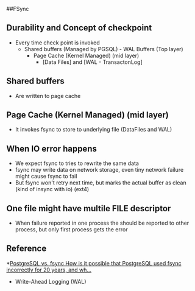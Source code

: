 ##FSync

## Durability and Concept of checkpoint
  * Every time check point is invoked
    * Shared buffers (Managed by PGSQL) - WAL Buffers (Top layer)
      * Page Cache (Kernel Managed) (mid layer)
        * [Data Files] and [WAL - TransactonLog]

## Shared buffers
* Are written to page cache

## Page Cache (Kernel Managed) (mid layer)
* It invokes fsync to store to underlying file (DataFiles and WAL)

## When IO error happens
* We expect fsync to tries to rewrite the same data
* fsync may write data on network storage, even tiny network failure might cause fsync to fail
* But fsync won't retry next time, but marks the actual buffer as clean (kind of insync with io) (ext4)

## One file might have multile FILE descriptor
* When failure reported in one process the should be reported to other process, but only first process gets the error


## Reference
*[PostgreSQL vs. fsync How is it possible that PostgreSQL used fsync incorrectly for 20 years, and wh…](https://www.youtube.com/watch?v=1VWIGBQLtxo)
* Write-Ahead Logging (WAL)